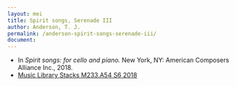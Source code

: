 ```yaml
---
layout: mei
title: Spirit songs, Serenade III
author: Anderson, T. J.
permalink: /anderson-spirit-songs-serenade-iii/
document:
---
```


- In *Spirit songs: for cello and piano.* New York, NY: American Composers Alliance Inc., 2018.
- <a href="https://tufts-primo.hosted.exlibrisgroup.com/permalink/f/14dinuo/01TUN_ALMA21275315470003851" target="_blank">Music Library Stacks M233.A54 S6 2018</a>
